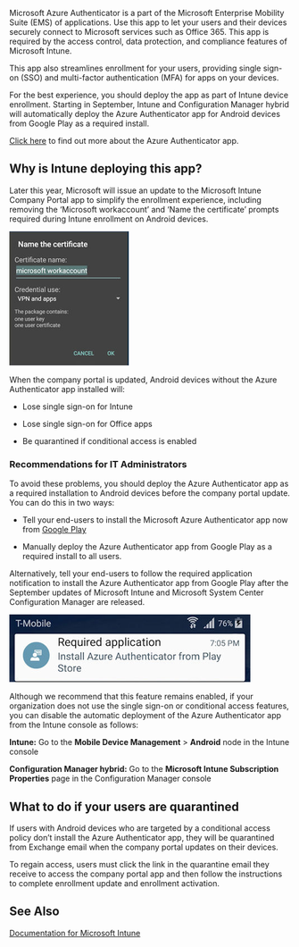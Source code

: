 Microsoft Azure Authenticator is a part of the Microsoft Enterprise Mobility Suite (EMS) of applications. Use this app to let your users and their devices securely connect to Microsoft services such as Office 365. This app is required by the access control, data protection, and compliance features of Microsoft Intune.

This app also streamlines enrollment for your users, providing single sign-on (SSO) and multi-factor authentication (MFA) for apps on your devices.

For the best experience, you should deploy the app as part of Intune device enrollment. Starting in September, Intune and Configuration Manager hybrid will automatically deploy the Azure Authenticator app for Android  devices  from Google Play as a required install.

[Click here](https://msdn.microsoft.com/en-us/library/azure/dn858223.aspx) to find out more about the Azure Authenticator app.

## Why is Intune deploying this app?
Later this year, Microsoft will issue an update to the  Microsoft Intune Company Portal app to simplify the enrollment experience, including removing the ‘Microsoft workaccount’ and ‘Name the certificate’ prompts required during Intune enrollment on Android devices.

![](../Image/Azure_Authenticator_certificate.jpg)

When the company portal is updated, Android devices without the Azure Authenticator app installed will:

- Lose single sign-on for Intune

- Lose single sign-on for Office apps

- Be quarantined if conditional access is enabled

### Recommendations for IT Administrators
To avoid these problems, you should deploy the Azure Authenticator app as a required installation to Android devices before the company portal update. You can do this in two ways:

- Tell your end-users to install the Microsoft Azure Authenticator app now from [Google Play](https://play.google.com/store/apps/details?id=com.azure.authenticator)

- Manually deploy the Azure Authenticator app from Google Play as a required install to all users.

Alternatively, tell your end-users to follow the required application notification to install the Azure Authenticator app from Google Play after the September updates of Microsoft Intune and Microsoft System Center Configuration Manager are released.

![](../Image/Azure_Authenticator_required_install.jpg)

Although we recommend that this feature remains enabled, if your organization does not use the single sign-on or conditional access features, you can disable the automatic deployment of the Azure Authenticator app from the Intune console as follows:

**Intune:** Go to the **Mobile Device Management** &gt; **Android** node in the Intune console

**Configuration Manager hybrid:** Go to the **Microsoft Intune Subscription Properties** page in the Configuration Manager console

## What to do if your users are quarantined
If users with Android devices who are targeted by a conditional access policy don’t install the Azure Authenticator app, they will be quarantined from Exchange email when the company portal updates on their devices.

To regain access, users must click the link in the quarantine email they receive to access the company portal app and then follow the instructions to complete enrollment update and enrollment activation.

## See Also
[Documentation for Microsoft Intune](../Topic/Documentation_for_Microsoft_Intune.md)

